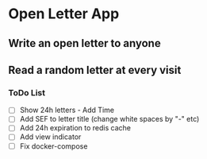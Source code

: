 # Open Letter App
## Write an open letter to anyone
## Read a random letter at every visit

### ToDo List

- [ ] Show 24h letters - Add Time
- [ ] Add SEF to letter title (change white spaces by "-" etc)
- [ ] Add 24h expiration to redis cache
- [ ] Add view indicator
- [ ] Fix docker-compose
